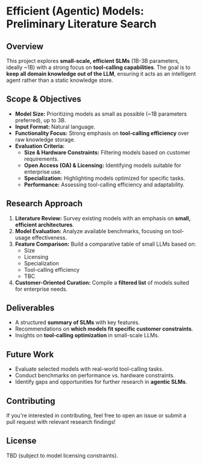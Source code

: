 # Efficient (Agentic) Models: Preliminary Literature Search  

## Overview  
This project explores **small-scale, efficient SLMs** (1B-3B parameters, ideally ~1B) with a strong focus on **tool-calling capabilities**. The goal is to **keep all domain knowledge out of the LLM**, ensuring it acts as an intelligent agent rather than a static knowledge store.  

## Scope & Objectives  
- **Model Size:** Prioritizing models as small as possible (~1B parameters preferred), up to 3B.  
- **Input Format:** Natural language.  
- **Functionality Focus:** Strong emphasis on **tool-calling efficiency** over raw knowledge storage.  
- **Evaluation Criteria:**  
  - **Size & Hardware Constraints:** Filtering models based on customer requirements.  
  - **Open Access (OA) & Licensing:** Identifying models suitable for enterprise use.  
  - **Specialization:** Highlighting models optimized for specific tasks.  
  - **Performance:** Assessing tool-calling efficiency and adaptability.  

## Research Approach  
1. **Literature Review:** Survey existing models with an emphasis on **small, efficient architectures**.  
2. **Model Evaluation:** Analyze available benchmarks, focusing on tool-usage effectiveness.  
3. **Feature Comparison:** Build a comparative table of small LLMs based on:  
   - Size  
   - Licensing  
   - Specialization  
   - Tool-calling efficiency
   - TBC 
4. **Customer-Oriented Curation:** Compile a **filtered list** of models suited for enterprise needs.    

## Deliverables  
- A structured **summary of SLMs** with key features.  
- Recommendations on **which models fit specific customer constraints**.  
- Insights on **tool-calling optimization** in small-scale LLMs.  

## Future Work  
- Evaluate selected models with real-world tool-calling tasks.  
- Conduct benchmarks on performance vs. hardware constraints.  
- Identify gaps and opportunities for further research in **agentic SLMs**.  

## Contributing  
If you're interested in contributing, feel free to open an issue or submit a pull request with relevant research findings!  

## License  
TBD (subject to model licensing constraints).  

